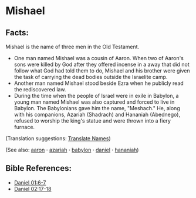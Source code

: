 # Mishael #

## Facts: ##

Mishael is the name of three men in the Old Testament.

* One man named Mishael was a cousin of Aaron. When two of Aaron's sons were killed by God after they offered incense in a away that did not follow what God had told them to do, Mishael and his brother were given the task of carrying the dead bodies outside the Israelite camp.
* Another man named Mishael stood beside Ezra when he publicly read the rediscovered law.
* During the time when the people of Israel were in exile in Babylon, a young man named Mishael was also captured and forced to live in Babylon. The Babylonians gave him the name, "Meshach." He, along with his companions, Azariah (Shadrach) and Hananiah (Abednego), refused to worship the king's statue and were thrown into a fiery furnace.

(Translation suggestions: [Translate Names](https://git.door43.org/Door43/en-ta-translate-vol1/src/master/content/translate_names.md))

(See also: [aaron](../other/aaron.md) **·** [azariah](../other/azariah.md) **·** [babylon](../other/babylon.md) **·** [daniel](../other/daniel.md) **·** [hananiah](../other/hananiah.md))

## Bible References: ##

* [Daniel 01:6-7](https://door43.org/en/bible/notes/dan/01/06)
* [Daniel 02:17-18](https://door43.org/en/bible/notes/dan/02/17)

